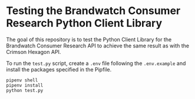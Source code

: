 # Testing the Brandwatch Consumer Research Python Client Library

The goal of this repository is to test the Python Client Library for the Brandwatch Consumer Research API to achieve the same result as with the Crimson Hexagon API.

To run the `test.py` script, create a `.env` file following the `.env.example` and install the packages specified in the Pipfile.

```shell
pipenv shell
pipenv install
python test.py
```